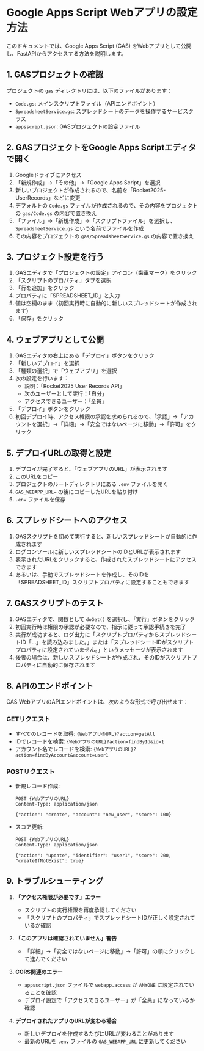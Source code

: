 # Google Apps Script Webアプリの設定方法

このドキュメントでは、Google Apps Script (GAS) をWebアプリとして公開し、FastAPIからアクセスする方法を説明します。

## 1. GASプロジェクトの確認

プロジェクトの `gas` ディレクトリには、以下のファイルがあります：

- `Code.gs`: メインスクリプトファイル（APIエンドポイント）
- `SpreadsheetService.gs`: スプレッドシートのデータを操作するサービスクラス
- `appsscript.json`: GASプロジェクトの設定ファイル

## 2. GASプロジェクトをGoogle Apps Scriptエディタで開く

1. Googleドライブにアクセス
2. 「新規作成」→「その他」→「Google Apps Script」を選択
3. 新しいプロジェクトが作成されるので、名前を「Rocket2025-UserRecords」などに変更
4. デフォルトの `Code.gs` ファイルが作成されるので、その内容をプロジェクトの `gas/Code.gs` の内容で置き換え
5. 「ファイル」→「新規作成」→「スクリプトファイル」を選択し、`SpreadsheetService.gs` という名前でファイルを作成
6. その内容をプロジェクトの `gas/SpreadsheetService.gs` の内容で置き換え

## 3. プロジェクト設定を行う

1. GASエディタで「プロジェクトの設定」アイコン（歯車マーク）をクリック
2. 「スクリプトのプロパティ」タブを選択
3. 「行を追加」をクリック
4. プロパティに「SPREADSHEET_ID」と入力
5. 値は空欄のまま（初回実行時に自動的に新しいスプレッドシートが作成されます）
6. 「保存」をクリック

## 4. ウェブアプリとして公開

1. GASエディタの右上にある「デプロイ」ボタンをクリック
2. 「新しいデプロイ」を選択
3. 「種類の選択」で「ウェブアプリ」を選択
4. 次の設定を行います：
   - 説明：「Rocket2025 User Records API」
   - 次のユーザーとして実行：「自分」
   - アクセスできるユーザー：「全員」
5. 「デプロイ」ボタンをクリック
6. 初回デプロイ時、アクセス権限の承認を求められるので、「承認」→「アカウントを選択」→「詳細」→「安全ではないページに移動」→「許可」をクリック

## 5. デプロイURLの取得と設定

1. デプロイが完了すると、「ウェブアプリのURL」が表示されます
2. このURLをコピー
3. プロジェクトのルートディレクトリにある `.env` ファイルを開く
4. `GAS_WEBAPP_URL=` の後にコピーしたURLを貼り付け
5. `.env` ファイルを保存

## 6. スプレッドシートへのアクセス

1. GASスクリプトを初めて実行すると、新しいスプレッドシートが自動的に作成されます
2. ログコンソールに新しいスプレッドシートのIDとURLが表示されます
3. 表示されたURLをクリックすると、作成されたスプレッドシートにアクセスできます
4. あるいは、手動でスプレッドシートを作成し、そのIDを「SPREADSHEET_ID」スクリプトプロパティに設定することもできます

## 7. GASスクリプトのテスト

1. GASエディタで、関数として `doGet()` を選択し、「実行」ボタンをクリック
2. 初回実行時は権限の承認が必要なので、指示に従って承認手続きを完了
3. 実行が成功すると、ログ出力に「スクリプトプロパティからスプレッドシートID「...」を読み込みました。」または「スプレッドシートIDがスクリプトプロパティに設定されていません。」というメッセージが表示されます
4. 後者の場合は、新しいスプレッドシートが作成され、そのIDがスクリプトプロパティに自動的に保存されます

## 8. APIのエンドポイント

GAS WebアプリのAPIエンドポイントは、次のような形式で呼び出せます：

### GETリクエスト
- すべてのレコードを取得: `{WebアプリのURL}?action=getAll`
- IDでレコードを検索: `{WebアプリのURL}?action=findById&id=1`
- アカウント名でレコードを検索: `{WebアプリのURL}?action=findByAccount&account=user1`

### POSTリクエスト
- 新規レコード作成: 
  ```
  POST {WebアプリのURL}
  Content-Type: application/json
  
  {"action": "create", "account": "new_user", "score": 100}
  ```

- スコア更新:
  ```
  POST {WebアプリのURL}
  Content-Type: application/json
  
  {"action": "update", "identifier": "user1", "score": 200, "createIfNotExist": true}
  ```

## 9. トラブルシューティング

1. **「アクセス権限が必要です」エラー**
   - スクリプトの実行権限を再度承認してください
   - 「スクリプトのプロパティ」でスプレッドシートIDが正しく設定されているか確認

2. **「このアプリは確認されていません」警告**
   - 「詳細」→「安全ではないページに移動」→「許可」の順にクリックして進んでください

3. **CORS関連のエラー**
   - `appsscript.json` ファイルで `webapp.access` が `ANYONE` に設定されていることを確認
   - デプロイ設定で「アクセスできるユーザー」が「全員」になっているか確認

4. **デプロイされたアプリのURLが変わる場合**
   - 新しいデプロイを作成するたびにURLが変わることがあります
   - 最新のURLを `.env` ファイルの `GAS_WEBAPP_URL` に更新してください
